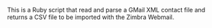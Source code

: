 This is a Ruby script that read and parse a GMail XML contact file and returns a CSV file to be imported with the Zimbra Webmail.

